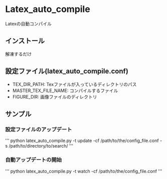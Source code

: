 # Latex_auto_compile

Latexの自動コンパイル

## インストール

解凍するだけ

## 設定ファイル(latex_auto_compile.conf)

- TEX_DIR_PATH: Texファイルが入っているディレクトリのパス
- MASTER_TEX_FILE_NAME: コンパイルするファイル
- FIGURE_DIR: 画像ファイルのディレクトリ

## サンプル

### 設定ファイルのアップデート

'''
python latex_auto_compile.py -t update -cf /path/to/the/config_file.conf -s /path/to/directory/to/search/
'''

### 自動アップデートの開始

'''
python latex_auto_compile.py -t watch -cf /path/to/the/config_file.conf
'''
